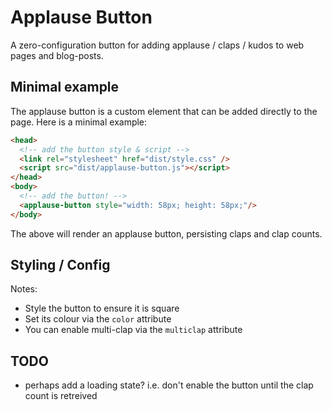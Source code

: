 # Applause Button

A zero-configuration button for adding applause / claps / kudos to web pages and blog-posts.

## Minimal example

The applause button is a custom element that can be added directly to the page. Here is a minimal example:

```html
<head>
  <!-- add the button style & script -->
  <link rel="stylesheet" href="dist/style.css" />
  <script src="dist/applause-button.js"></script>
</head>
<body>
  <!-- add the button! -->
  <applause-button style="width: 58px; height: 58px;"/>
</body>
```

The above will render an applause button, persisting claps and clap counts. 

## Styling / Config

Notes:

 - Style the button to ensure it is square
 - Set its colour via the `color` attribute
 - You can enable multi-clap via the `multiclap` attribute

## TODO

 - perhaps add a loading state? i.e. don't enable the button until the clap count is retreived
